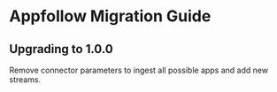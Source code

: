 # Appfollow Migration Guide

## Upgrading to 1.0.0

Remove connector parameters to ingest all possible apps and add new streams.